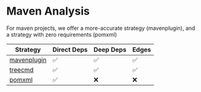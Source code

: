 # Maven Analysis

For maven projects, we offer a more-accurate strategy (mavenplugin), and a strategy with zero requirements (pomxml)

| Strategy                      | Direct Deps | Deep Deps | Edges |
| ----------------------------- | ----------- | --------- | ----- |
| [mavenplugin](mavenplugin.md) | ✅           | ✅         | ✅     |
| [treecmd](treecmd.md)         | ✅           | ✅         | ✅     |
| [pomxml](pomxml.md)           | ✅           | ❌         | ❌     |

<!--

TODO: write docs, like Gradle's.

Docs outline:

- Concepts
  - Multi-module reactor builds
  - POMs and POM closures
  - settings.xml
- Discovery
  - Finding pom.xmls
- Tactics
  - dependency:tree
  - POM parsing

 -->
